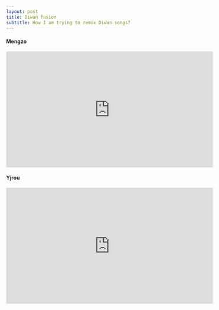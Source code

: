 ```yaml
---
layout: post
title: Diwan fusion
subtitle: How I am trying to remix Diwan songs?
---
```


#### Mengzo

<iframe width="560" height="315" src="https://www.youtube.com/embed/pwHeaIIpAto" frameborder="0" allow="accelerometer; autoplay; clipboard-write; encrypted-media; gyroscope; picture-in-picture" allowfullscreen></iframe>

#### Yjrou

<iframe width="560" height="315" src="https://www.youtube.com/embed/rv9lTwb0MSA" frameborder="0" allow="accelerometer; autoplay; clipboard-write; encrypted-media; gyroscope; picture-in-picture" allowfullscreen></iframe>

